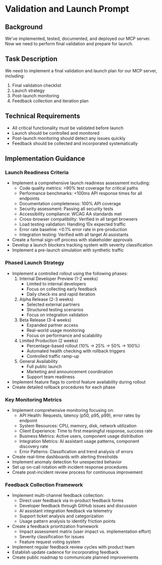 # Validation and Launch Prompt

## Background
We've implemented, tested, documented, and deployed our MCP server. Now we need to perform final validation and prepare for launch.

## Task Description
We need to implement a final validation and launch plan for our MCP server, including:

1. Final validation checklist
2. Launch strategy
3. Post-launch monitoring
4. Feedback collection and iteration plan

## Technical Requirements
- All critical functionality must be validated before launch
- Launch should be controlled and monitored
- Post-launch monitoring should detect any issues quickly
- Feedback should be collected and incorporated systematically

## Implementation Guidance

### Launch Readiness Criteria
- Implement a comprehensive launch readiness assessment including:
  - Code quality metrics: >90% test coverage for critical paths
  - Performance benchmarks: <100ms API response times for all endpoints
  - Documentation completeness: 100% API coverage
  - Security assessment: Passing all security tests
  - Accessibility compliance: WCAG AA standards met
  - Cross-browser compatibility: Verified in all target browsers
  - Load testing validation: Handling 10x expected traffic
  - Error rate baseline: <0.1% error rate in pre-production
  - Integration testing: Verified with all target AI assistants
- Create a formal sign-off process with stakeholder approvals
- Develop a launch blockers tracking system with severity classification
- Implement a pre-launch simulation with synthetic traffic

### Phased Launch Strategy
- Implement a controlled rollout using the following phases:
  1. Internal Developer Preview (1-2 weeks)
     - Limited to internal developers
     - Focus on collecting early feedback
     - Daily check-ins and rapid iteration
  2. Alpha Release (2-3 weeks)
     - Selected external partners
     - Structured testing scenarios
     - Focus on integration validation
  3. Beta Release (3-4 weeks)
     - Expanded partner access
     - Real-world usage monitoring
     - Focus on performance and scalability
  4. Limited Production (2 weeks)
     - Percentage-based rollout (10% → 25% → 50% → 100%)
     - Automated health checking with rollback triggers
     - Controlled traffic ramp-up
  5. General Availability
     - Full public launch
     - Marketing and announcement coordination
     - Support team readiness
- Implement feature flags to control feature availability during rollout
- Create detailed rollback procedures for each phase

### Key Monitoring Metrics
- Implement comprehensive monitoring focusing on:
  - API Health: Requests, latency (p50, p95, p99), error rates by endpoint
  - System Resources: CPU, memory, disk, network utilization
  - Client Experience: Time to first meaningful response, success rate
  - Business Metrics: Active users, component usage distribution
  - Integration Metrics: AI assistant usage patterns, component discovery rate
  - Error Patterns: Classification and trend analysis of errors
- Create real-time dashboards with alerting thresholds
- Implement anomaly detection for unexpected behavior
- Set up on-call rotation with incident response procedures
- Create post-incident review process for continuous improvement

### Feedback Collection Framework
- Implement multi-channel feedback collection:
  - Direct user feedback via in-product feedback forms
  - Developer feedback through GitHub issues and discussion
  - AI assistant integration feedback via telemetry
  - Support ticket analysis and categorization
  - Usage pattern analysis to identify friction points
- Create a feedback prioritization framework
  - Impact assessment matrix (user impact vs. implementation effort)
  - Severity classification for issues
  - Feature request voting system
- Implement regular feedback review cycles with product team
- Establish update cadence for incorporating feedback
- Create public roadmap to communicate planned improvements